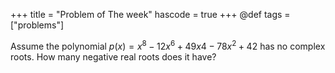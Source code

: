 +++
title = "Problem of The week"
hascode = true
+++
@def tags = ["problems"]


Assume the polynomial $p(x) = x^8 − 12x^6 + 49x4 − 78x^2 + 42$ has no complex roots. How many negative
real roots does it have?
